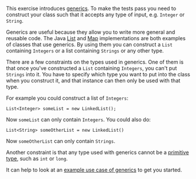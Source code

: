 This exercise introduces [generics](https://docs.oracle.com/javase/tutorial/java/generics/index.html).
To make the tests pass you need to construct your class such that it accepts any type of input, e.g. `Integer` or `String`.

Generics are useful because they allow you to write more general and reusable code.
The Java [List](https://docs.oracle.com/javase/8/docs/api/java/util/List.html) and [Map](https://docs.oracle.com/javase/8/docs/api/java/util/Map.html) implementations are both examples of classes that use generics.
By using them you can construct a `List` containing `Integers` or a list containing `Strings` or any other type.

There are a few constraints on the types used in generics.
One of them is that once you've constructed a `List` containing `Integers`, you can't put `Strings` into it.
You have to specify which type you want to put into the class when you construct it, and that instance can then only be used with that type.

For example you could construct a list of `Integers`:

`List<Integer> someList = new LinkedList();`

Now `someList` can only contain `Integers`. You could also do:

`List<String> someOtherList = new LinkedList()`

Now `someOtherList` can only contain `Strings`.

Another constraint is that any type used with generics cannot be a [primitive type](https://docs.oracle.com/javase/tutorial/java/nutsandbolts/datatypes.html), such as `int` or `long`.

It can help to look at an [example use case of generics](https://docs.oracle.com/javase/tutorial/java/generics/types.html) to get you started.
